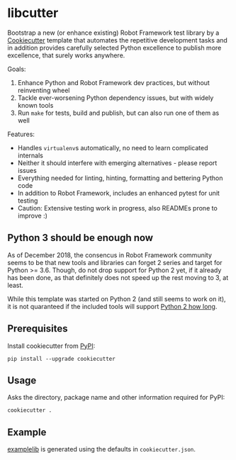 # libcutter

Bootstrap a new (or enhance existing) Robot Framework test library
by a [Cookiecutter](https://cookiecutter.readthedocs.io/en/latest/) template
that automates the repetitive development tasks and in addition provides
carefully selected Python excellence to publish more excellence,
that surely works anywhere.

Goals:

1. Enhance Python and Robot Framework dev practices, but without reinventing wheel
2. Tackle ever-worsening Python dependency issues, but with widely known tools
3. Run `make` for tests, build and publish, but can also run one of them as well

Features:

- Handles `virtualenv`s automatically, no need to learn complicated internals
- Neither it should interfere with emerging alternatives - please report issues
- Everything needed for linting, hinting, formatting and bettering Python code
- In addition to Robot Framework, includes an enhanced pytest for unit testing
- Caution: Extensive testing work in progress, also READMEs prone to improve :)

## Python 3 should be enough now

As of December 2018, the consencus in Robot Framework community seems to be
that new tools and libraries can forget 2 series and target for Python >= 3.6.
Though, do not drop support for Python 2 yet, if it already has been done,
as that definitely does not speed up the rest moving to 3, at least.

While this template was started on Python 2 (and still seems to work on it),
it is not quaranteed if the included tools will support
[Python 2 how long](https://pythonclock.org/).

## Prerequisites

Install cookiecutter from [PyPI](https://pypi.org/project/cookiecutter/):

    pip install --upgrade cookiecutter

## Usage

Asks the directory, package name and other information required for PyPI:

    cookiecutter .

## Example

[examplelib](https://github.com/Omenia/libcutter/tree/master/examplelib)
is generated using the defaults in `cookiecutter.json`.
